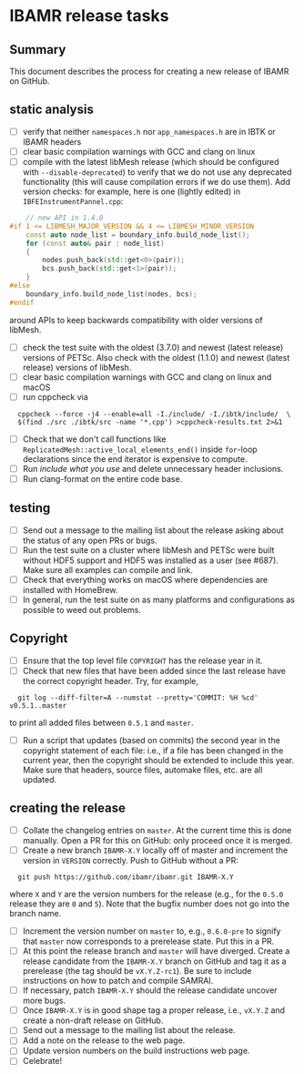 # IBAMR release tasks

## Summary

This document describes the process for creating a new release of IBAMR on
GitHub.

## static analysis

- [ ] verify that neither `namespaces.h` nor `app_namespaces.h` are in IBTK or
  IBAMR headers
- [ ] clear basic compilation warnings with GCC and clang on linux
- [ ] compile with the latest libMesh release (which should be configured with
  `--disable-deprecated`) to verify that we do not use any deprecated
  functionality (this will cause compilation errors if we do use them). Add
  version checks: for example, here is one (lightly edited) in
  `IBFEInstrumentPannel.cpp`:
```cpp
    // new API in 1.4.0
#if 1 <= LIBMESH_MAJOR_VERSION && 4 <= LIBMESH_MINOR_VERSION
    const auto node_list = boundary_info.build_node_list();
    for (const auto& pair : node_list)
    {
        nodes.push_back(std::get<0>(pair));
        bcs.push_back(std::get<1>(pair));
    }
#else
    boundary_info.build_node_list(nodes, bcs);
#endif
```
  around APIs to keep backwards compatibility with older versions of libMesh.
- [ ] check the test suite with the oldest (3.7.0) and newest (latest release)
  versions of PETSc. Also check with the oldest (1.1.0) and newest (latest
  release) versions of libMesh.
- [ ] clear basic compilation warnings with GCC and clang on linux and macOS
- [ ] run cppcheck via
```
  cppcheck --force -j4 --enable=all -I./include/ -I./ibtk/include/  \
  $(find ./src ./ibtk/src -name '*.cpp') >cppcheck-results.txt 2>&1
```
- [ ] Check that we don't call functions like
  `ReplicatedMesh::active_local_elements_end()` inside `for`-loop declarations
  since the end iterator is expensive to compute.
- [ ] Run *include what you use* and delete unnecessary header inclusions.
- [ ] Run clang-format on the entire code base.

## testing

- [ ] Send out a message to the mailing list about the release asking about the
  status of any open PRs or bugs.
- [ ] Run the test suite on a cluster where libMesh and PETSc were built without
  HDF5 support and HDF5 was installed as a user (see #687). Make sure all
  examples can compile and link.
- [ ] Check that everything works on macOS where dependencies are installed with
  HomeBrew.
- [ ] In general, run the test suite on as many platforms and configurations as
  possible to weed out problems.

## Copyright

- [ ] Ensure that the top level file `COPYRIGHT` has the release year in it.
- [ ] Check that new files that have been added since the last release have the
  correct copyright header. Try, for example,
```
  git log --diff-filter=A --numstat --pretty='COMMIT: %H %cd' v0.5.1..master
```
  to print all added files between `0.5.1` and `master`.
- [ ] Run a script that updates (based on commits) the second year in the
  copyright statement of each file: i.e., if a file has been changed in the
  current year, then the copyright should be extended to include this year. Make
  sure that headers, source files, automake files, etc. are all updated.

## creating the release

- [ ] Collate the changelog entries on `master`. At the current time this is
  done manually. Open a PR for this on GitHub: only proceed once it is merged.
- [ ] Create a new branch `IBAMR-X.Y` locally off of master and increment the
  version in `VERSION` correctly. Push to GitHub without a PR:
```
  git push https://github.com/ibamr/ibamr.git IBAMR-X.Y
```
  where `X` and `Y` are the version numbers for the release (e.g., for the
  `0.5.0` release they are `0` and `5`). Note that the bugfix number does not go
  into the branch name.
- [ ] Increment the version number on `master` to, e.g., `0.6.0-pre` to signify
  that `master` now corresponds to a prerelease state. Put this in a PR.
- [ ] At this point the release branch and `master` will have diverged. Create a
  release candidate from the `IBAMR-X.Y` branch on GitHub and tag it as a
  prerelease (the tag should be `vX.Y.Z-rc1`). Be sure to include instructions
  on how to patch and compile SAMRAI.
- [ ] If necessary, patch `IBAMR-X.Y` should the release candidate uncover more
  bugs.
- [ ] Once `IBAMR-X.Y` is in good shape tag a proper release, i.e., `vX.Y.Z` and
  create a non-draft release on GitHub.
- [ ] Send out a message to the mailing list about the release.
- [ ] Add a note on the release to the web page.
- [ ] Update version numbers on the build instructions web page.
- [ ] Celebrate!
